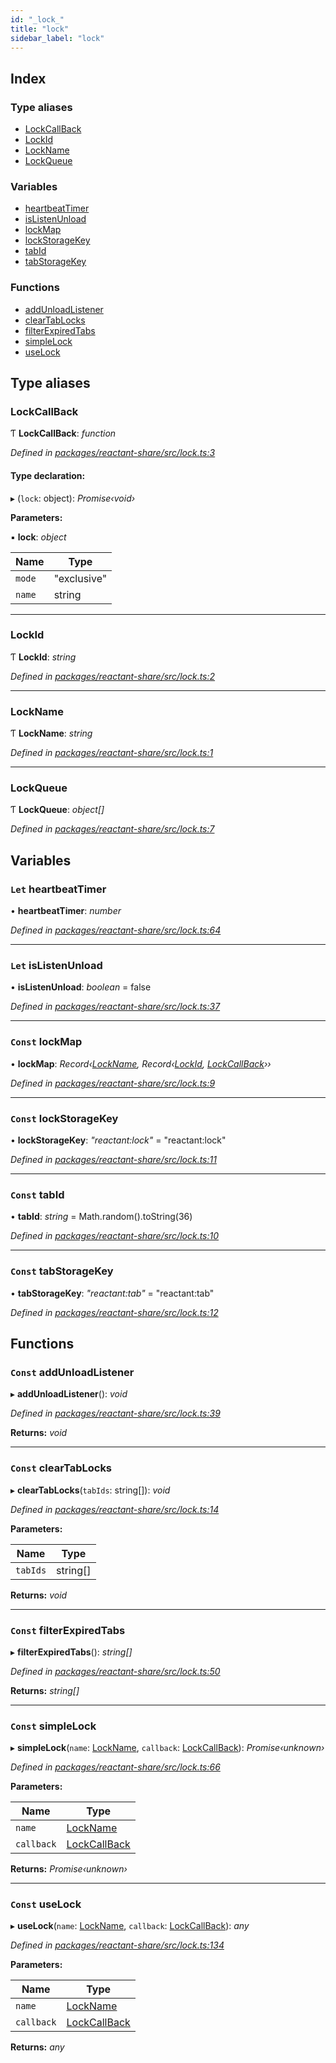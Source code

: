 ```yaml
---
id: "_lock_"
title: "lock"
sidebar_label: "lock"
---
```


## Index

### Type aliases

* [LockCallBack](_lock_.md#lockcallback)
* [LockId](_lock_.md#lockid)
* [LockName](_lock_.md#lockname)
* [LockQueue](_lock_.md#lockqueue)

### Variables

* [heartbeatTimer](_lock_.md#let-heartbeattimer)
* [isListenUnload](_lock_.md#let-islistenunload)
* [lockMap](_lock_.md#const-lockmap)
* [lockStorageKey](_lock_.md#const-lockstoragekey)
* [tabId](_lock_.md#const-tabid)
* [tabStorageKey](_lock_.md#const-tabstoragekey)

### Functions

* [addUnloadListener](_lock_.md#const-addunloadlistener)
* [clearTabLocks](_lock_.md#const-cleartablocks)
* [filterExpiredTabs](_lock_.md#const-filterexpiredtabs)
* [simpleLock](_lock_.md#const-simplelock)
* [useLock](_lock_.md#const-uselock)

## Type aliases

###  LockCallBack

Ƭ **LockCallBack**: *function*

*Defined in [packages/reactant-share/src/lock.ts:3](https://github.com/unadlib/reactant/blob/950d72fe/packages/reactant-share/src/lock.ts#L3)*

#### Type declaration:

▸ (`lock`: object): *Promise‹void›*

**Parameters:**

▪ **lock**: *object*

Name | Type |
------ | ------ |
`mode` | "exclusive" |
`name` | string |

___

###  LockId

Ƭ **LockId**: *string*

*Defined in [packages/reactant-share/src/lock.ts:2](https://github.com/unadlib/reactant/blob/950d72fe/packages/reactant-share/src/lock.ts#L2)*

___

###  LockName

Ƭ **LockName**: *string*

*Defined in [packages/reactant-share/src/lock.ts:1](https://github.com/unadlib/reactant/blob/950d72fe/packages/reactant-share/src/lock.ts#L1)*

___

###  LockQueue

Ƭ **LockQueue**: *object[]*

*Defined in [packages/reactant-share/src/lock.ts:7](https://github.com/unadlib/reactant/blob/950d72fe/packages/reactant-share/src/lock.ts#L7)*

## Variables

### `Let` heartbeatTimer

• **heartbeatTimer**: *number*

*Defined in [packages/reactant-share/src/lock.ts:64](https://github.com/unadlib/reactant/blob/950d72fe/packages/reactant-share/src/lock.ts#L64)*

___

### `Let` isListenUnload

• **isListenUnload**: *boolean* = false

*Defined in [packages/reactant-share/src/lock.ts:37](https://github.com/unadlib/reactant/blob/950d72fe/packages/reactant-share/src/lock.ts#L37)*

___

### `Const` lockMap

• **lockMap**: *Record‹[LockName](_lock_.md#lockname), Record‹[LockId](_lock_.md#lockid), [LockCallBack](_lock_.md#lockcallback)››*

*Defined in [packages/reactant-share/src/lock.ts:9](https://github.com/unadlib/reactant/blob/950d72fe/packages/reactant-share/src/lock.ts#L9)*

___

### `Const` lockStorageKey

• **lockStorageKey**: *"reactant:lock"* = "reactant:lock"

*Defined in [packages/reactant-share/src/lock.ts:11](https://github.com/unadlib/reactant/blob/950d72fe/packages/reactant-share/src/lock.ts#L11)*

___

### `Const` tabId

• **tabId**: *string* = Math.random().toString(36)

*Defined in [packages/reactant-share/src/lock.ts:10](https://github.com/unadlib/reactant/blob/950d72fe/packages/reactant-share/src/lock.ts#L10)*

___

### `Const` tabStorageKey

• **tabStorageKey**: *"reactant:tab"* = "reactant:tab"

*Defined in [packages/reactant-share/src/lock.ts:12](https://github.com/unadlib/reactant/blob/950d72fe/packages/reactant-share/src/lock.ts#L12)*

## Functions

### `Const` addUnloadListener

▸ **addUnloadListener**(): *void*

*Defined in [packages/reactant-share/src/lock.ts:39](https://github.com/unadlib/reactant/blob/950d72fe/packages/reactant-share/src/lock.ts#L39)*

**Returns:** *void*

___

### `Const` clearTabLocks

▸ **clearTabLocks**(`tabIds`: string[]): *void*

*Defined in [packages/reactant-share/src/lock.ts:14](https://github.com/unadlib/reactant/blob/950d72fe/packages/reactant-share/src/lock.ts#L14)*

**Parameters:**

Name | Type |
------ | ------ |
`tabIds` | string[] |

**Returns:** *void*

___

### `Const` filterExpiredTabs

▸ **filterExpiredTabs**(): *string[]*

*Defined in [packages/reactant-share/src/lock.ts:50](https://github.com/unadlib/reactant/blob/950d72fe/packages/reactant-share/src/lock.ts#L50)*

**Returns:** *string[]*

___

### `Const` simpleLock

▸ **simpleLock**(`name`: [LockName](_lock_.md#lockname), `callback`: [LockCallBack](_lock_.md#lockcallback)): *Promise‹unknown›*

*Defined in [packages/reactant-share/src/lock.ts:66](https://github.com/unadlib/reactant/blob/950d72fe/packages/reactant-share/src/lock.ts#L66)*

**Parameters:**

Name | Type |
------ | ------ |
`name` | [LockName](_lock_.md#lockname) |
`callback` | [LockCallBack](_lock_.md#lockcallback) |

**Returns:** *Promise‹unknown›*

___

### `Const` useLock

▸ **useLock**(`name`: [LockName](_lock_.md#lockname), `callback`: [LockCallBack](_lock_.md#lockcallback)): *any*

*Defined in [packages/reactant-share/src/lock.ts:134](https://github.com/unadlib/reactant/blob/950d72fe/packages/reactant-share/src/lock.ts#L134)*

**Parameters:**

Name | Type |
------ | ------ |
`name` | [LockName](_lock_.md#lockname) |
`callback` | [LockCallBack](_lock_.md#lockcallback) |

**Returns:** *any*
